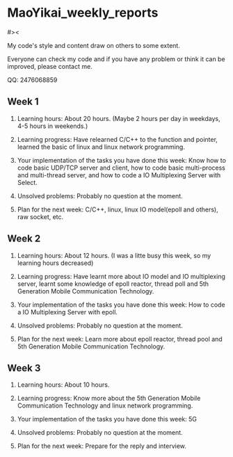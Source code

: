 # MaoYikai_weekly_reports
#><

My code's style and content draw on others to some extent.

Everyone can check my code and if you have any problem or think it can be improved, please contact me.

QQ: 2476068859
## Week 1
1. Learning hours: About 20 hours. (Maybe 2 hours per day in weekdays, 4-5 hours in weekends.)

2. Learning progress: Have relearned C/C++ to the function and pointer, learned the basic of linux and linux network programming.

3. Your implementation of the tasks you have done this week: Know how to code basic UDP/TCP server and client, how to code basic multi-process and multi-thread        server, and how to code a IO Multiplexing Server with Select.

4. Unsolved problems: Probably no question at the moment.

5. Plan for the next week: C/C++, linux, linux IO model(epoll and others), raw socket, etc.

## Week 2

1. Learning hours: About 12 hours. (I was a litte busy this week, so my learning hours decreased)

2. Learning progress: Have learnt more about IO model and IO multiplexing server, learnt some knowledge of epoll reactor, thread poll and 5th Generation Mobile Communication Technology.

3. Your implementation of the tasks you have done this week: How to code a IO Multiplexing Server with epoll.

4. Unsolved problems: Probably no question at the moment.

5. Plan for the next week: Learn more about epoll reactor, thread pool and 5th Generation Mobile Communication Technology.

## Week 3

1. Learning hours: About 10 hours. 

2. Learning progress: Know more about the 5th Generation Mobile Communication Technology and linux network programming.

3. Your implementation of the tasks you have done this week: 5G

4. Unsolved problems: Probably no question at the moment.

5. Plan for the next week: Prepare for the reply and interview.
